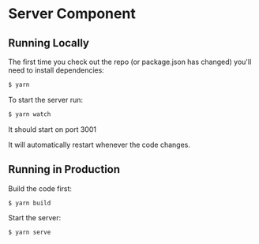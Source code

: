 # Server Component

## Running Locally

The first time you check out the repo (or package.json has changed) you'll need to install dependencies:

```bash
$ yarn
```
  
To start the server run:

```bash
$ yarn watch
```
  
It should start on port 3001

It will automatically restart whenever the code changes.

## Running in Production

Build the code first:

```
$ yarn build
```
  
Start the server:

```
$ yarn serve
```
